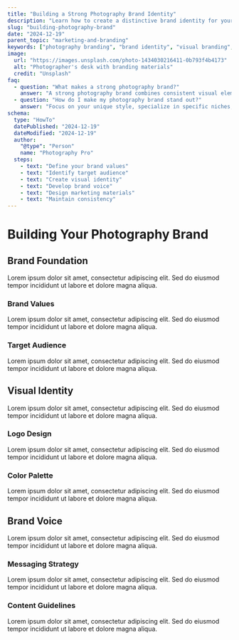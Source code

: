 ```yaml
---
title: "Building a Strong Photography Brand Identity"
description: "Learn how to create a distinctive brand identity for your photography business, including visual elements, messaging, and brand positioning."
slug: "building-photography-brand"
date: "2024-12-19"
parent_topic: "marketing-and-branding"
keywords: ["photography branding", "brand identity", "visual branding", "brand messaging", "photography business"]
image:
  url: "https://images.unsplash.com/photo-1434030216411-0b793f4b4173"
  alt: "Photographer's desk with branding materials"
  credit: "Unsplash"
faq:
  - question: "What makes a strong photography brand?"
    answer: "A strong photography brand combines consistent visual elements, clear messaging, defined target audience, and unique value proposition."
  - question: "How do I make my photography brand stand out?"
    answer: "Focus on your unique style, specialize in specific niches, maintain consistency, and develop a strong brand story."
schema:
  type: "HowTo"
  datePublished: "2024-12-19"
  dateModified: "2024-12-19"
  author:
    "@type": "Person"
    name: "Photography Pro"
  steps:
    - text: "Define your brand values"
    - text: "Identify target audience"
    - text: "Create visual identity"
    - text: "Develop brand voice"
    - text: "Design marketing materials"
    - text: "Maintain consistency"
---
```


# Building Your Photography Brand

## Brand Foundation

Lorem ipsum dolor sit amet, consectetur adipiscing elit. Sed do eiusmod tempor incididunt ut labore et dolore magna aliqua.

### Brand Values

Lorem ipsum dolor sit amet, consectetur adipiscing elit. Sed do eiusmod tempor incididunt ut labore et dolore magna aliqua.

### Target Audience

Lorem ipsum dolor sit amet, consectetur adipiscing elit. Sed do eiusmod tempor incididunt ut labore et dolore magna aliqua.

## Visual Identity

Lorem ipsum dolor sit amet, consectetur adipiscing elit. Sed do eiusmod tempor incididunt ut labore et dolore magna aliqua.

### Logo Design

Lorem ipsum dolor sit amet, consectetur adipiscing elit. Sed do eiusmod tempor incididunt ut labore et dolore magna aliqua.

### Color Palette

Lorem ipsum dolor sit amet, consectetur adipiscing elit. Sed do eiusmod tempor incididunt ut labore et dolore magna aliqua.

## Brand Voice

Lorem ipsum dolor sit amet, consectetur adipiscing elit. Sed do eiusmod tempor incididunt ut labore et dolore magna aliqua.

### Messaging Strategy

Lorem ipsum dolor sit amet, consectetur adipiscing elit. Sed do eiusmod tempor incididunt ut labore et dolore magna aliqua.

### Content Guidelines

Lorem ipsum dolor sit amet, consectetur adipiscing elit. Sed do eiusmod tempor incididunt ut labore et dolore magna aliqua.
